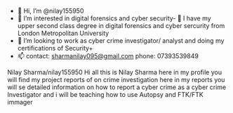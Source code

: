 - 👋 Hi, I’m @nilay155950
- 👀 I’m interested in digital forensics and cyber security- 
🌱 I have my upper second class degree in digital forensics and cyber sercurity from London Metropolitan University
- 💞️ I’m looking to work as cyber crime investigator/ analyst and doing my certifications of Security+ 
- 📫  contact: sharmanilay095@gmail.com
phone: 07393539849

Nilay Sharma/nilay155950 Hi all this is Nilay Sharma here in my profile you will find my project reports of on crime investigation here in my reports you will se detailed 
information on how to report a cyber crime as a cyber crime Investigator and i will be teaching how to use Autopsy and FTK/FTK immager 
